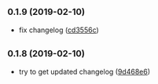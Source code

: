 ## <small>0.1.9 (2019-02-10)</small>

* fix changelog ([cd3556c](https://github.com/azakharo/test-releaseit/commit/cd3556c))



## <small>0.1.8 (2019-02-10)</small>

* try to get updated changelog ([9d468e6](https://github.com/azakharo/test-releaseit/commit/9d468e6))
﻿
